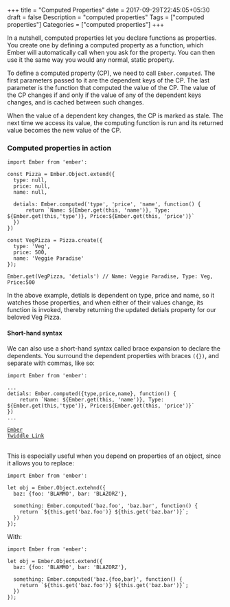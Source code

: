 +++
    title = "Computed Properties"
    date = 2017-09-29T22:45:05+05:30
    draft = false
    Description = "computed properties"
    Tags = ["computed properties"]
    Categories = ["computed properties"]
+++

In a nutshell, computed properties let you declare functions as properties. You create one by defining a computed property as a function, which Ember will automatically call when you ask for the property. You can then use it the same way you would any normal, static property.

To define a computed property (CP), we need to call <code>Ember.computed</code>. The first parameters passed to it are the dependent keys of the CP. The last parameter is the function that computed the value of the CP. The value of the CP changes if and only if the value of any of the dependent keys changes, and is cached between such changes.

When the value of a dependent key changes, the CP is marked as stale. The next time we access its value, the computing function is run and its returned value becomes the new value of the CP.

### Computed properties in action

```
import Ember from 'ember':

const Pizza = Ember.Object.extend({
  type: null,
  price: null,
  name: null,

  detials: Ember.computed('type', 'price', 'name', function() {
      return `Name: ${Ember.get(this, 'name')}, Type: ${Ember.get(this,'type')}, Price:${Ember.get(this, 'price')}`
  })
})

const VegPizza = Pizza.create({
  type: 'Veg',
  price: 500,
  name: 'Veggie Paradise'
});

Ember.get(VegPizza, 'detials') // Name: Veggie Paradise, Type: Veg, Price:500
```
In the above example, detials is dependent on type, price and name, so it watches those properties, and when either of their values change, its function is invoked, thereby returning the updated detials property for our beloved Veg Pizza.

#### Short-hand syntax
We can also use a short-hand syntax called brace expansion to declare the dependents. You surround the dependent properties with braces <code>({})</code>, and separate with commas, like so:
```
import Ember from 'ember':

...
detials: Ember.computed({type,price,name}, function() {
    return `Name: ${Ember.get(this, 'name')}, Type: ${Ember.get(this,'type')}, Price:${Ember.get(this, 'price')}`
})
...
```
<code>[Ember Twiddle Link](https://ember-twiddle.com/f457c11f89066ff939fc2683763bd910)</code>


<br>
This is especially useful when you depend on properties of an object, since it allows you to replace:

```
import Ember from 'ember':

let obj = Ember.Object.extehnd({
  baz: {foo: 'BLAMMO', bar: 'BLAZORZ'},

  something: Ember.computed('baz.foo', 'baz.bar', function() {
    return `${this.get('baz.foo')} ${this.get('baz.bar')}`;
  })
});
```

With:

```
import Ember from 'ember':

let obj = Ember.Object.extend({
  baz: {foo: 'BLAMMO', bar: 'BLAZORZ'},

  something: Ember.computed('baz.{foo,bar}', function() {
    return `${this.get('baz.foo')} ${this.get('baz.bar')}`;
  })
});
```

<!--### Computed property macros-->